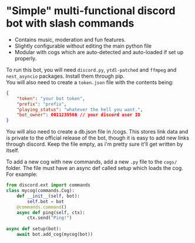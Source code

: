 # "Simple" multi-functional discord bot with slash commands
- Contains music, moderation and fun features.
- Slightly configurable without editing the main python file
- Modular with cogs which are auto-detected and auto-loaded if set up properly.

To run this bot, you will need `discord.py`, `ytdl-patched` and `ffmpeg` and `nest_asyncio` packages. Install them through pip.<br>
You will also need to create a `token.json` file with the contents being:<br>
```json
{ 
    "token": "your bot token",
    "prefix": "prefix",
    "playing_status": "whatever the hell you want.",
    "bot_owner": 0011235566 // your discord user ID
}
```
You will also need to create a db.json file in /cogs. This stores link data and is private to the official release of the bot, though it is easy to add new links through discord. Keep the file empty, as i'm pretty sure it'll get written by itself.

To add a new cog with new commands, add a new `.py` file to the `cogs/` folder. The file must have an async def called setup which loads the cog.<br>
For example:
```python
from discord.ext import commands
class mycog(commands.Cog):
    def __init__(self, bot):
        self.bot = bot
    @commands.command()
    async def ping(self, ctx):
        ctx.send("Ping!")
    
async def setup(bot):
    await bot.add_cog(mycog(bot))
```